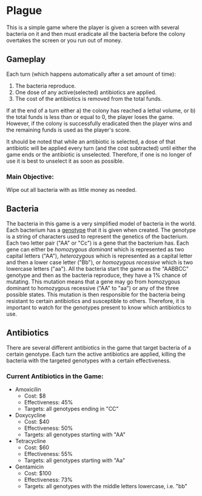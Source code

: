 # Plague

This is a simple game where the player is given a screen with several bacteria on it and then must eradicate all the bacteria
before the colony overtakes the screen or you run out of money.


## Gameplay

Each turn (which happens automatically after a set amount of time):
1. The bacteria reproduce.
2. One dose of any active(selected) antibiotics are applied.
3. The cost of the antibiotics is removed from the total funds.

If at the end of a turn either
a) the colony has reached a lethal volume,
or
b) the total funds is less than or equal to 0,
the player loses the game. However, if the colony is successfully eradicated then the player wins and the remaining funds is
used as the player's score.

It should be noted that while an antibiotic is selected, a dose of that antibiotic will be applied every turn (and the cost
subtracted) until either the game ends or the antibiotic is unselected. Therefore, if one is no longer of use it is best to 
unselect it as soon as possible.

### Main Objective:
Wipe out all bacteria with as little money as needed.

## Bacteria

The bacteria in this game is a very simplified model of bacteria in the world. Each bacterium has a 
[genotype](https://en.wikipedia.org/wiki/Genotype) that it is given when created. The genotype is a string of characters used
to represent the genetics of the bacterium. Each two letter pair ("AA" or "Cc") is a gene that the bacterium has. Each gene
can either be *homozygous dominant* which is represented as two capital letters ("AA"), *heterozygous* which is represented as 
a capital letter and then a lower case letter ("Bb"), or *homozygous recessive* which is two lowercase letters ("aa"). All the 
bacteria start the game as the "AABBCC" genotype and then as the bacteria reproduce, they have a 1% chance of mutating. This
mutation means that a gene may go from homozygous dominant to homozygous recessive ("AA" to "aa") or any of the three possible
states. This mutation is then responsible for the bacteria being resistant to certain antibiotics and susceptible to others.
Therefore, it is important to watch for the genotypes present to know which antibiotics to use.

## Antibiotics

There are several different antibiotics in the game that target bacteria of a certain genotype. Each turn the active 
antibiotics are applied, killing the bacteria with the targeted genotypes with a certain effectiveness.

### Current Antibiotics in the Game:
- Amoxicilin
  - Cost: $8
  - Effectiveness: 45%
  - Targets: all genotypes ending in "CC"
- Doxycycline
  - Cost: $40
  - Effectiveness: 50%
  - Targets: all genotypes starting with "AA"
- Tetracycline
  - Cost: $60
  - Effectiveness: 55%
  - Targets: all genotypes starting with "Aa"
- Gentamicin
  - Cost: $100
  - Effectiveness: 73%
  - Targets: all genotypes with the middle letters lowercase, i.e. "bb"
